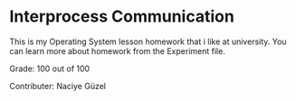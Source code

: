 # Interprocess Communication

This is my Operating System lesson homework that i like at university. 
You can learn more about homework from the Experiment file.

Grade: 100 out of 100

Contributer: Naciye Güzel

